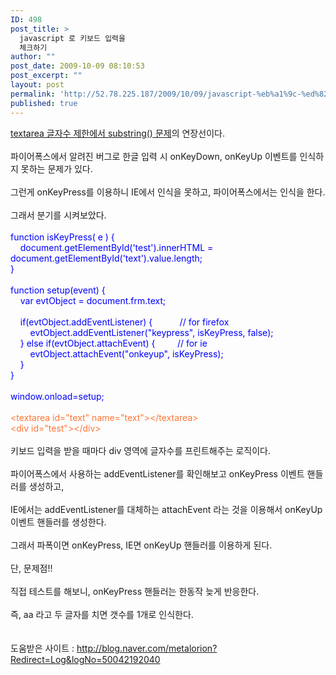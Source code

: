 ```yaml
---
ID: 498
post_title: >
  javascript 로 키보드 입력을
  체크하기
author: ""
post_date: 2009-10-09 08:10:53
post_excerpt: ""
layout: post
permalink: 'http://52.78.225.187/2009/10/09/javascript-%eb%a1%9c-%ed%82%a4%eb%b3%b4%eb%93%9c-%ec%9e%85%eb%a0%a5%ec%9d%84-%ec%b2%b4%ed%81%ac%ed%95%98%ea%b8%b0/'
published: true
---
```

<P><A href="http://www.freeism.co.kr/tc/615">textarea 글자수 제한에서 substring() 문제</A>의 연장선이다.<BR><BR>파이어폭스에서 알려진 버그로 한글 입력 시 onKeyDown, onKeyUp 이벤트를 인식하지 못하는 문제가 있다.<BR><BR>그런게 onKeyPress를 이용하니 IE에서 인식을 못하고, 파이어폭스에서는 인식을 한다.<BR><BR>그래서 분기를 시켜보았다.<BR><BR><FONT color=#0000ff>function isKeyPress( e ) {<BR>&nbsp; &nbsp; document.getElementById('test').innerHTML = document.getElementById('text').value.length;<BR>}<BR><BR>function setup(event) {<BR>&nbsp; &nbsp; var evtObject = document.frm.text;<BR>&nbsp;<BR>&nbsp; &nbsp; if(evtObject.addEventListener) { &nbsp; &nbsp; &nbsp; &nbsp; &nbsp; // for firefox<BR>&nbsp; &nbsp; &nbsp; &nbsp; evtObject.addEventListener("keypress", isKeyPress, false); <BR>&nbsp; &nbsp; } else if(evtObject.attachEvent) { &nbsp; &nbsp; &nbsp;&nbsp; &nbsp;// for ie<BR>&nbsp; &nbsp; &nbsp; &nbsp; evtObject.attachEvent("onkeyup", isKeyPress);<BR>&nbsp;&nbsp; &nbsp;}<BR>}<BR><BR>window.onload=setup;</FONT><BR><BR><FONT color=#ff7635>&lt;textarea id="text" name="text"&gt;&lt;/textarea&gt;<BR>&lt;div id="test"&gt;&lt;/div&gt;</FONT><BR><BR>키보드 입력을 받을 때마다 div 영역에 글자수를 프린트해주는 로직이다.<BR><BR>파이어폭스에서 사용하는 addEventListener를 확인해보고 onKeyPress 이벤트 핸들러를 생성하고,<BR><BR>IE에서는 addEventListener를 대체하는 attachEvent 라는 것을 이용해서 onKeyUp 이벤트 핸들러를 생성한다.<BR><BR>그래서 파폭이면 onKeyPress, IE면 onKeyUp 핸들러를 이용하게 된다.<BR><BR>단, 문제점!!<BR><BR>직접 테스트를 해보니, onKeyPress 핸들러는 한동작 늦게 반응한다.<BR><BR>즉, aa 라고 두 글자를 치면 갯수를 1개로 인식한다.<BR><BR><BR>도움받은 사이트 : <A href="http://blog.naver.com/metalorion?Redirect=Log&amp;logNo=50042192040">http://blog.naver.com/metalorion?Redirect=Log&amp;logNo=50042192040</A></P>